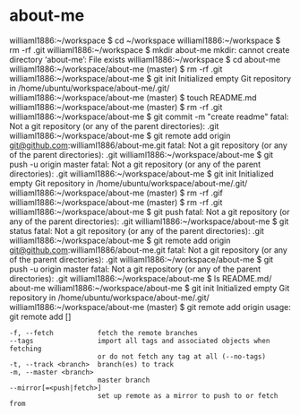 # about-me
williaml1886:~/workspace $ cd ~/workspace
williaml1886:~/workspace $ rm -rf .git
williaml1886:~/workspace $ mkdir about-me
mkdir: cannot create directory ‘about-me’: File exists
williaml1886:~/workspace $ cd about-me
williaml1886:~/workspace/about-me (master) $ rm -rf .git
williaml1886:~/workspace/about-me $ git init
Initialized empty Git repository in /home/ubuntu/workspace/about-me/.git/
williaml1886:~/workspace/about-me (master) $ touch README.md
williaml1886:~/workspace/about-me (master) $ rm -rf .git
williaml1886:~/workspace/about-me $ git commit -m "create readme"
fatal: Not a git repository (or any of the parent directories): .git
williaml1886:~/workspace/about-me $ git remote add origin git@github.com:williaml1886/about-me.git
fatal: Not a git repository (or any of the parent directories): .git
williaml1886:~/workspace/about-me $ git push -u origin master
fatal: Not a git repository (or any of the parent directories): .git
williaml1886:~/workspace/about-me $ git init
Initialized empty Git repository in /home/ubuntu/workspace/about-me/.git/
williaml1886:~/workspace/about-me (master) $ rm -rf .gif
williaml1886:~/workspace/about-me (master) $ rm -rf .git
williaml1886:~/workspace/about-me $ git push
fatal: Not a git repository (or any of the parent directories): .git
williaml1886:~/workspace/about-me $ git status
fatal: Not a git repository (or any of the parent directories): .git
williaml1886:~/workspace/about-me $ git remote add origin git@github.com:williaml1886/about-me.git
fatal: Not a git repository (or any of the parent directories): .git
williaml1886:~/workspace/about-me $ git push -u origin master
fatal: Not a git repository (or any of the parent directories): .git
williaml1886:~/workspace/about-me $ ls
README.md/  about-me
williaml1886:~/workspace/about-me $ git init
Initialized empty Git repository in /home/ubuntu/workspace/about-me/.git/
williaml1886:~/workspace/about-me (master) $ git remote add origin
usage: git remote add [<options>] <name> <url>

    -f, --fetch           fetch the remote branches
    --tags                import all tags and associated objects when fetching
                          or do not fetch any tag at all (--no-tags)
    -t, --track <branch>  branch(es) to track
    -m, --master <branch>
                          master branch
    --mirror[=<push|fetch>]
                          set up remote as a mirror to push to or fetch from
